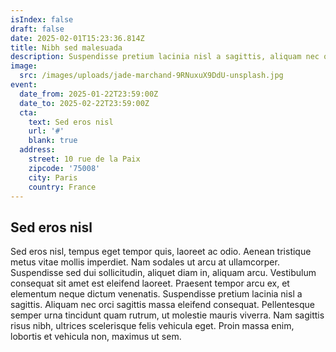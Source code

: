 ```yaml
---
isIndex: false
draft: false
date: 2025-02-01T15:23:36.814Z
title: Nibh sed malesuada
description: Suspendisse pretium lacinia nisl a sagittis, aliquam nec orci sagittis massa eleifend consequat.
image:
  src: /images/uploads/jade-marchand-9RNuxuX9DdU-unsplash.jpg
event:
  date_from: 2025-01-22T23:59:00Z
  date_to: 2025-02-22T23:59:00Z
  cta:
    text: Sed eros nisl
    url: '#'
    blank: true
  address:
    street: 10 rue de la Paix
    zipcode: '75008'
    city: Paris
    country: France
---
```


## Sed eros nisl

Sed eros nisl, tempus eget tempor quis, laoreet ac odio. Aenean tristique metus vitae mollis imperdiet. Nam sodales ut arcu at ullamcorper. Suspendisse sed dui sollicitudin, aliquet diam in, aliquam arcu. Vestibulum consequat sit amet est eleifend laoreet. Praesent tempor arcu ex, et elementum neque dictum venenatis. Suspendisse pretium lacinia nisl a sagittis. Aliquam nec orci sagittis massa eleifend consequat. Pellentesque semper urna tincidunt quam rutrum, ut molestie mauris viverra. Nam sagittis risus nibh, ultrices scelerisque felis vehicula eget. Proin massa enim, lobortis et vehicula non, maximus ut sem.

